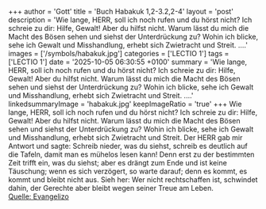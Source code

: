 +++
author = 'Gott'
title = 'Buch Habakuk 1,2-3.2,2-4'
layout = 'post'
description = 'Wie lange, HERR, soll ich noch rufen und du hörst nicht? Ich schreie zu dir: Hilfe, Gewalt! Aber du hilfst nicht. Warum lässt du mich die Macht des Bösen sehen und siehst der Unterdrückung zu? Wohin ich blicke, sehe ich Gewalt und Misshandlung, erhebt sich Zwietracht und Streit. ....'
images = ['/symbols/habakuk.jpg']
categories = ['LECTIO 1']
tags = ['LECTIO 1']
date = '2025-10-05 06:30:55 +0100'
summary = 'Wie lange, HERR, soll ich noch rufen und du hörst nicht? Ich schreie zu dir: Hilfe, Gewalt! Aber du hilfst nicht. Warum lässt du mich die Macht des Bösen sehen und siehst der Unterdrückung zu? Wohin ich blicke, sehe ich Gewalt und Misshandlung, erhebt sich Zwietracht und Streit. ....'
linkedsummaryImage = 'habakuk.jpg'
keepImageRatio = 'true'
+++
Wie lange, HERR, soll ich noch rufen und du hörst nicht? Ich schreie zu dir: Hilfe, Gewalt! Aber du hilfst nicht.
Warum lässt du mich die Macht des Bösen sehen und siehst der Unterdrückung zu? Wohin ich blicke, sehe ich Gewalt und Misshandlung, erhebt sich Zwietracht und Streit.
Der HERR gab mir Antwort und sagte: Schreib nieder, was du siehst, schreib es deutlich auf die Tafeln, damit man es mühelos lesen kann!
Denn erst zu der bestimmten Zeit trifft ein, was du siehst; aber es drängt zum Ende und ist keine Täuschung; wenn es sich verzögert, so warte darauf; denn es kommt, es kommt und bleibt nicht aus.<!--more-->
Sieh her: Wer nicht rechtschaffen ist, schwindet dahin, der Gerechte aber bleibt wegen seiner Treue am Leben.<br> [Quelle: Evangelizo](https://evangeliumtagfuertag.org/DE/gospel)